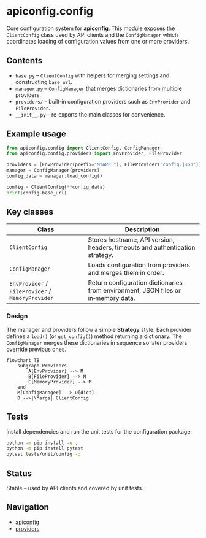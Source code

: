 # apiconfig.config

Core configuration system for **apiconfig**.  This module exposes the `ClientConfig`
class used by API clients and the `ConfigManager` which coordinates loading of
configuration values from one or more providers.

## Contents
- `base.py` – `ClientConfig` with helpers for merging settings and constructing `base_url`.
- `manager.py` – `ConfigManager` that merges dictionaries from multiple providers.
- `providers/` – built‑in configuration providers such as `EnvProvider` and `FileProvider`.
- `__init__.py` – re‑exports the main classes for convenience.

## Example usage
```python
from apiconfig.config import ClientConfig, ConfigManager
from apiconfig.config.providers import EnvProvider, FileProvider

providers = [EnvProvider(prefix="MYAPP_"), FileProvider("config.json")]
manager = ConfigManager(providers)
config_data = manager.load_config()

config = ClientConfig(**config_data)
print(config.base_url)
```

## Key classes
| Class | Description |
| ----- | ----------- |
| `ClientConfig` | Stores hostname, API version, headers, timeouts and authentication strategy. |
| `ConfigManager` | Loads configuration from providers and merges them in order. |
| `EnvProvider` / `FileProvider` / `MemoryProvider` | Return configuration dictionaries from environment, JSON files or in‑memory data. |

### Design
The manager and providers follow a simple **Strategy** style. Each provider
defines a `load()` (or `get_config()`) method returning a dictionary. The
`ConfigManager` merges these dictionaries in sequence so later providers override
previous ones.

```mermaid
flowchart TB
    subgraph Providers
        A[EnvProvider] --> M
        B[FileProvider] --> M
        C[MemoryProvider] --> M
    end
    M[ConfigManager] --> D[dict]
    D -->|\*args| ClientConfig
```

## Tests
Install dependencies and run the unit tests for the configuration package:
```bash
python -m pip install -e .
python -m pip install pytest
pytest tests/unit/config -q
```

## Status
Stable – used by API clients and covered by unit tests.

## Navigation
- [apiconfig](../README.md)
- [providers](./providers/README.md)

